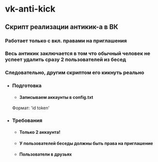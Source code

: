 # vk-anti-kick
## Скрипт реализации антикик-а в ВК

### Работает только с вкл. правами на приглашения
### Весь антикик заключается в том что обычный человек не успеет удалить сразу 2 пользователей из бесед
### Следовательно, другим скриптом его кикнуть реально

+ ### Подготовка
  - #### Записываем аккаунты в config.txt
  Формат: 'id token'


+ ### Требования
  - #### Только 2 аккаунта!
  - #### У пользователей беседы должны быть права на приглашение
  - #### Пользователи в друзьях
